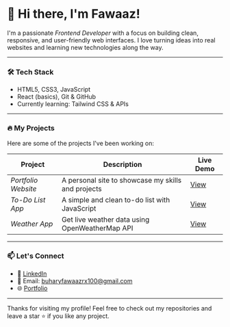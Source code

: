 # 👋 Hi there, I'm Fawaaz!

I'm a passionate *Frontend Developer* with a focus on building clean, responsive, and user-friendly web interfaces. I love turning ideas into real websites and learning new technologies along the way.

---

### 🛠 Tech Stack
- HTML5, CSS3, JavaScript
- React (basics), Git & GitHub
- Currently learning: Tailwind CSS & APIs

---

### 🔥 My Projects
Here are some of the projects I've been working on:

| Project | Description | Live Demo |
|--------|-------------|-----------|
| *Portfolio Website* | A personal site to showcase my skills and projects | [View](https://fawaaz21buha.github.io/portfolio-website) |
| *To-Do List App* | A simple and clean to-do list with JavaScript | [View](https://fawaaz21buha.github.io/todo-list-app) |
| *Weather App* | Get live weather data using OpenWeatherMap API | [View](https://fawaaz21buha.github.io/weather-app) |

---

### 📫 Let's Connect
- 💼 [LinkedIn](https://www.linkedin.com/in/buhary-fawaaz-2ab679263?utm_source=share&utm_campaign=share_via&utm_content=profile&utm_medium=ios_app) 
- 📧 Email: buharyfawaazrx100@gmail.com
- 🌐 [Portfolio](https://fawaaz21buha.github.io/portfolio-website)

---

Thanks for visiting my profile! Feel free to check out my repositories and leave a star ⭐ if you like any project.

